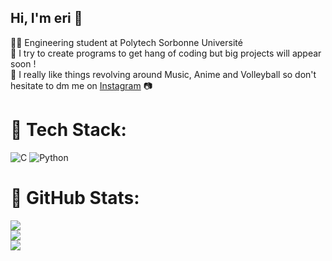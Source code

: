 ## Hi, I'm eri 🎉


👨‍🎓 Engineering student at Polytech Sorbonne Université<br/>
🌟 I try to create programs to get hang of coding but big projects will appear soon !<br/>
🫧 I really like things revolving around Music, Anime and Volleyball so don't hesitate to dm me on  [Instagram](https://www.instagram.com/mysteriri2/) 📷<br/>


# 🍓 Tech Stack:
![C](https://img.shields.io/badge/c-%2300599C.svg?style=for-the-badge&logo=c&logoColor=white) ![Python](https://img.shields.io/badge/python-3670A0?style=for-the-badge&logo=python&logoColor=ffdd54)
# 🥭 GitHub Stats:
![](https://github-readme-stats.vercel.app/api?username=mytseriri&theme=tokyonight&hide_border=true&include_all_commits=false&count_private=false)<br/>
![](https://nirzak-streak-stats.vercel.app/?user=mytseriri&theme=tokyonight&hide_border=true)<br/>
![](https://github-readme-stats.vercel.app/api/top-langs/?username=mytseriri&theme=tokyonight&hide_border=true&include_all_commits=false&count_private=false&layout=compact)

<!-- Proudly created with GPRM ( https://gprm.itsvg.in ) -->

